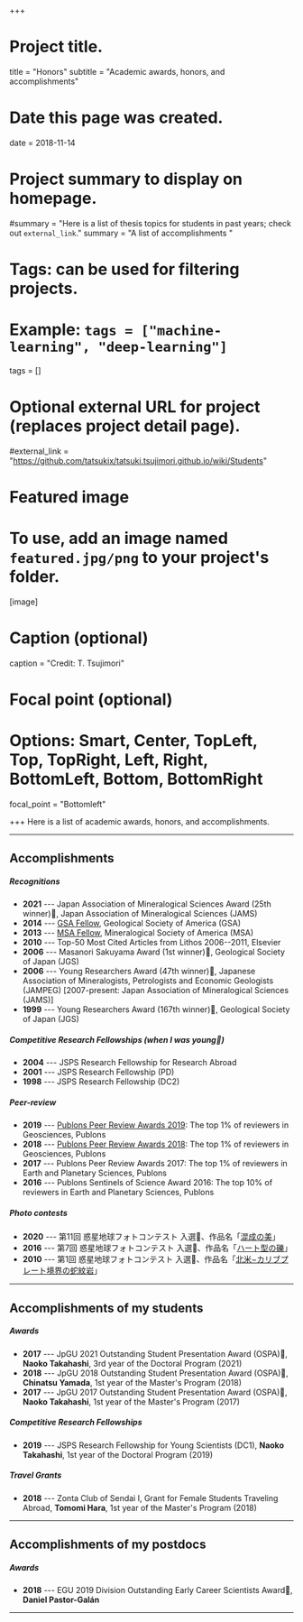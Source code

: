 +++
# Project title.
title = "Honors"
subtitle = "Academic awards, honors, and accomplishments"

# Date this page was created.
date = 2018-11-14

# Project summary to display on homepage.
#summary = "Here is a list of thesis topics for students in past years; check out `external_link`."
summary = "A list of accomplishments "

# Tags: can be used for filtering projects.
# Example: `tags = ["machine-learning", "deep-learning"]`
tags = []

# Optional external URL for project (replaces project detail page).
#external_link = "https://github.com/tatsukix/tatsuki.tsujimori.github.io/wiki/Students"

# Featured image
# To use, add an image named `featured.jpg/png` to your project's folder. 
[image]
  # Caption (optional)
  caption = "Credit: T. Tsujimori"

  # Focal point (optional)
  # Options: Smart, Center, TopLeft, Top, TopRight, Left, Right, BottomLeft, Bottom, BottomRight
  focal_point = "Bottomleft"
  
  
+++
Here is a list of academic awards, honors, and accomplishments.

----------
## Accomplishments
##### Recognitions
- **2021** --- Japan Association of Mineralogical Sciences Award (25th winner)🏅, Japan Association of Mineralogical Sciences (JAMS)
- **2014** --- [GSA Fellow](https://www.geosociety.org/GSA/Membership/Recognition/GSA_Fellowship/GSA/Awards/Fellows.aspx#T), Geological Society of America (GSA)
- **2013** --- [MSA Fellow](http://www.minsocam.org/MSA/Awards/Fellowslist.html), Mineralogical Society of America (MSA)
- **2010** --- Top-50 Most Cited Articles from Lithos 2006--2011, Elsevier
- **2006** --- Masanori Sakuyama Award (1st winner)🏅, Geological Society of Japan (JGS)
- **2006** --- Young Researchers Award (47th winner)🏅, Japanese Association of Mineralogists, Petrologists and Economic Geologists (JAMPEG) [2007-present: Japan Association of Mineralogical Sciences (JAMS)]
- **1999** --- Young Researchers Award (167th winner)🏅, Geological Society of Japan (JGS)

##### Competitive Research Fellowships (when I was young😬)
- **2004** --- JSPS Research Fellowship for Research Abroad 
- **2001** --- JSPS Research Fellowship (PD) 
- **1998** --- JSPS Research Fellowship (DC2)

##### Peer-review
- **2019** --- [Publons Peer Review Awards 2019](https://publons.com/awards/peer-review/2019/): The top 1% of reviewers in Geosciences, Publons
- **2018** --- [Publons Peer Review Awards 2018](https://publons.com/awards/2018/esi/): The top 1% of reviewers in Geosciences, Publons
- **2017** --- Publons Peer Review Awards 2017: The top 1% of reviewers in Earth and Planetary Sciences, Publons
- **2016** --- Publons Sentinels of Science Award 2016: The top 10% of reviewers in Earth and Planetary Sciences, Publons

##### Photo contests 
- **2020** --- 第11回 惑星地球フォトコンテスト 入選🏅、作品名「[混成の美](http://www.geosociety.jp/faq/content0896.html)」
- **2016** --- 第7回 惑星地球フォトコンテスト 入選🏅、作品名「[ハート型の礫](http://www.geosociety.jp/faq/content0639.html)」
- **2010** --- 第1回 惑星地球フォトコンテスト 入選🏅、作品名「[北米−カリブプレート境界の蛇紋岩](http://www.geosociety.jp/faq/content0225.html)」

----------
## Accomplishments of my students 
##### Awards
- **2017** --- JpGU 2021 Outstanding Student Presentation Award (OSPA)🏅, **Naoko Takahashi**, 3rd year of the Doctoral Program (2021)
- **2018** --- JpGU 2018 Outstanding Student Presentation Award (OSPA)🏅, **Chinatsu Yamada**, 1st year of the Master's Program (2018)
- **2017** --- JpGU 2017 Outstanding Student Presentation Award (OSPA)🏅, **Naoko Takahashi**, 1st year of the Master's Program (2017)

##### Competitive Research Fellowships
- **2019** --- JSPS Research Fellowship for Young Scientists (DC1), **Naoko Takahashi**, 1st year of the Doctoral Program (2019)

##### Travel Grants
- **2018** --- Zonta Club of Sendai I, Grant for Female Students Traveling Abroad, **Tomomi Hara**, 1st year of the Master's Program (2018)

----------
## Accomplishments of my postdocs
##### Awards
- **2018** --- EGU 2019 Division Outstanding Early Career Scientists Award🏅, **Daniel Pastor-Galán**

----------

